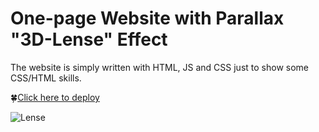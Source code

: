 # **One-page Website with Parallax "3D-Lense" Effect**

The website is simply written with HTML, JS and CSS just to show some CSS/HTML skills. 

🍀[Click here to deploy](https://viccoshe.github.io/parallax-effects-one-page/)  

![Lense](https://github.com/viccoshe/parallax-effects-one-page/assets/109619263/044c494a-323e-4d3d-8eb6-fd3a1d1a0c0e)
